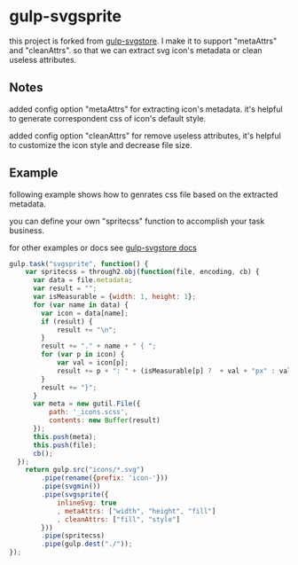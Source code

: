 gulp-svgsprite
=============

this project is forked from [gulp-svgstore](https://github.com/w0rm/gulp-svgstore). I make it to support "metaAttrs" and "cleanAttrs". so that we can extract svg icon's metadata or clean useless attributes. 

## Notes

added config option "metaAttrs" for extracting icon's metadata. it's helpful to generate correspondent css of icon's default style.

added config option "cleanAttrs" for remove useless attributes, it's helpful to customize the icon style and decrease file size.

## Example

following example shows how to genrates css file based on the extracted metadata.

you can define your own "spritecss" function to accomplish your task business.

for other examples or docs see [gulp-svgstore docs](https://github.com/w0rm/gulp-svgstore)

```javascript
gulp.task("svgsprite", function() {
	var spritecss = through2.obj(function(file, encoding, cb) {
	  var data = file.metadata;
	  var result = "";
	  var isMeasurable = {width: 1, height: 1};
	  for (var name in data) {
	  	var icon = data[name];
	  	if (result) {
	  		result += "\n";
	  	}
	  	result += "." + name + " { ";
	  	for (var p in icon) {
	  		var val = icon[p];
	  		result += p + ": " + (isMeasurable[p] ?  + val + "px" : val) + "; ";
	  	}
	  	result += "}";
	  }
	  var meta = new gutil.File({
		  path: '_icons.scss',
		  contents: new Buffer(result)
	  });
	  this.push(meta);
	  this.push(file);
	  cb();
  });
	return gulp.src("icons/*.svg")
		.pipe(rename({prefix: 'icon-'}))
		.pipe(svgmin())
		.pipe(svgsprite({
			inlineSvg: true
			, metaAttrs: ["width", "height", "fill"]
			, cleanAttrs: ["fill", "style"]
		}))
		.pipe(spritecss)
		.pipe(gulp.dest("./"));
});
```
